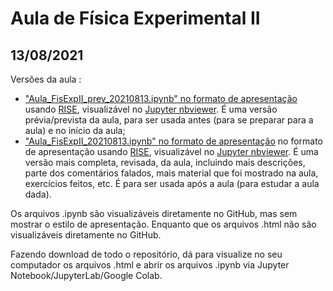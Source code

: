 # Aula de Física Experimental II

## 13/08/2021


Versões da aula :

- ["Aula_FisExpII_prev_20210813.ipynb" no formato de apresentação](https://nbviewer.jupyter.org/format/slides/github/rcolistete/Fisica_Experimental_II_UFES_Alegre/blob/main/Aulas/Aula_20210813/Aula_FisExpII_prev_20210813.ipynb?flush_cache=true#/) usando [RISE](https://rise.readthedocs.io/), visualizável no [Jupyter nbviewer](https://nbviewer.jupyter.org/). É uma versão prévia/prevista da aula, para ser usada antes (para se preparar para a aula) e no início da aula;
- ["Aula_FisExpII_20210813.ipynb" no formato de apresentação](https://nbviewer.jupyter.org/format/slides/github/rcolistete/Fisica_Experimental_II_UFES_Alegre/blob/main/Aulas/Aula_20210813/Aula_FisExpII_20210813.ipynb?flush_cache=true#/)  no formato de apresentação usando [RISE](https://rise.readthedocs.io/), visualizável no [Jupyter nbviewer](https://nbviewer.jupyter.org/). É uma versão mais completa, revisada, da aula, incluindo mais descrições, parte dos comentários falados, mais material que foi mostrado na aula, exercícios feitos, etc. É para ser usada após a aula (para estudar a aula dada).

Os arquivos .ipynb são visualizáveis diretamente no GitHub, mas sem mostrar o estilo de  apresentação. Enquanto que os arquivos .html não são visualizáveis diretamente no GitHub.

Fazendo download de todo o repositório, dá para visualize no seu computador os arquivos .html e abrir os arquivos .ipynb via Jupyter Notebook/JupyterLab/Google Colab.

